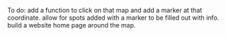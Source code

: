 To do:
add a function to click on that map and add a marker at that coordinate.
allow for spots added with a marker to be filled out with info.
build a website home page around the map.

